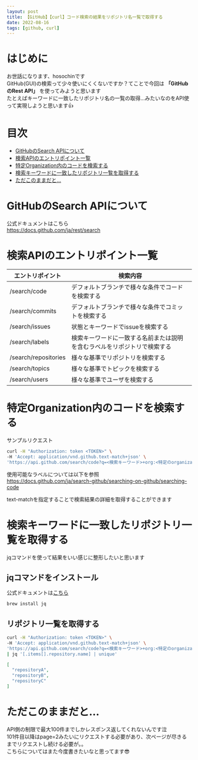 ```yaml
---
layout: post
title: 【GitHub】【curl】コード検索の結果をリポジトリ名一覧で取得する
date: 2022-08-16
tags: [github, curl]
---
```


# はじめに

お世話になります、hosochinです  
GitHub(GUI)の検索って少々使いにくくないですか？てことで今回は **「GitHubのRest API」** を使ってみようと思います  
たとえばキーワードに一致したリポジトリ名の一覧の取得…みたいなのをAPI使って実現しようと思います👍

# 目次

- [GitHubのSearch APIについて](#githubのsearch-apiについて)
- [検索APIのエントリポイント一覧](#検索apiのエントリポイント一覧)
- [特定Organization内のコードを検索する](#特定organization内のコードを検索する)
- [検索キーワードに一致したリポジトリ一覧を取得する](#検索キーワードに一致したリポジトリ一覧を取得する)
- [ただこのままだと…](#ただこのままだと)

# GitHubのSearch APIについて

公式ドキュメントはこちら  
<https://docs.github.com/ja/rest/search>

# 検索APIのエントリポイント一覧

| エントリポイント | 検索内容 |
|---|---|
| /search/code | デフォルトブランチで様々な条件でコードを検索する |
| /search/commits | デフォルトブランチで様々な条件でコミットを検索する |
| /search/issues | 状態とキーワードでissueを検索する |
| /search/labels | 検索キーワードに一致する名前または説明を含むラベルをリポジトリで検索する |
| /search/repositories | 様々な基準でリポジトリを検索する |
| /search/topics | 様々な基準でトピックを検索する |
| /search/users | 様々な基準でユーザを検索する |

# 特定Organization内のコードを検索する

サンプルリクエスト

```bash
curl -H "Authorization: token <TOKEN>" \
-H 'Accept: application/vnd.github.text-match+json' \
'https://api.github.com/search/code?q=<検索キーワード>+org:<特定のorganization>'
```

使用可能なラベルについては以下を参照  
<https://docs.github.com/ja/search-github/searching-on-github/searching-code>

text-matchを指定することで検索結果の詳細を取得することができます

# 検索キーワードに一致したリポジトリ一覧を取得する

jqコマンドを使って結果をいい感じに整形したいと思います

## jqコマンドをインストール

公式ドキュメントは[こちら](https://stedolan.github.io/jq/manual/#containselement)

```bash
brew install jq
```

## リポジトリ一覧を取得する

```bash
curl -H "Authorization: token <TOKEN>" \
-H 'Accept: application/vnd.github.text-match+json' \
'https://api.github.com/search/code?q=<検索キーワード>+org:<特定のorganization>' \
| jq '[.items[].repository.name] | unique'
```

```json
[
  "repositoryA",
  "repositoryB",
  "repositoryC"
]
```

# ただこのままだと…

API側の制限で最大100件までしかレスポンス返してくれないんです泣  
101件目以降はpage=2みたいにリクエストする必要があり、次ページが尽きるまでリクエストし続ける必要が。。  
こちらについてはまた今度書きたいなと思ってます😎
